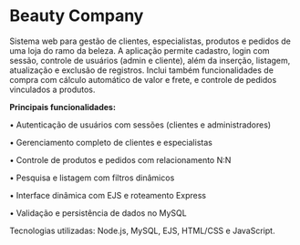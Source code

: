 # Beauty Company
Sistema web para gestão de clientes, especialistas, produtos e pedidos de uma loja do ramo da beleza. A aplicação permite cadastro, login com sessão, controle de usuários (admin e cliente), além da inserção, listagem, atualização e exclusão de registros. Inclui também funcionalidades de compra com cálculo automático de valor e frete, e controle de pedidos vinculados a produtos.

**Principais funcionalidades:**

• Autenticação de usuários com sessões (clientes e administradores)

• Gerenciamento completo de clientes e especialistas

• Controle de produtos e pedidos com relacionamento N:N

• Pesquisa e listagem com filtros dinâmicos

• Interface dinâmica com EJS e roteamento Express

• Validação e persistência de dados no MySQL

Tecnologias utilizadas:
Node.js, MySQL, EJS, HTML/CSS e JavaScript.
